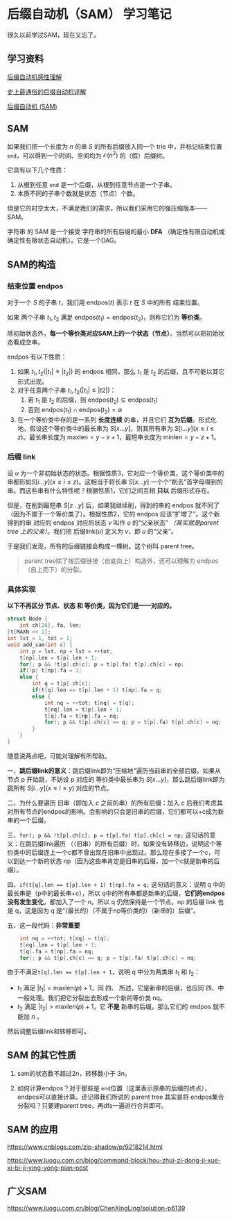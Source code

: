 # 后缀自动机（SAM） 学习笔记

很久以前学过SAM，现在又忘了。

## 学习资料

[后缀自动机感性理解](https://www.cnblogs.com/Hs-black/p/12004609.html)

[史上最通俗的后缀自动机详解](https://www.luogu.com.cn/blog/Kesdiael3/hou-zhui-zi-dong-ji-yang-xie)

[后缀自动机 (SAM)](https://oi-wiki.org/string/sam/)

## SAM

如果我们把一个长度为 $n$ 的串 $S$ 的所有后缀放入同一个 trie 中，并标记结束位置`end`，可以得到一个时间、空间均为 $\mathcal O(n^2)$ 的（假）后缀树。

它具有以下几个性质：

1.  从根到任意 `end` 是一个后缀，从根到任意节点是一个子串。
2.  本质不同的子串个数就是状态（节点）个数。

但是它的时空太大，不满足我们的需求，所以我们采用它的强压缩版本——SAM。

字符串 的 SAM 是一个接受 字符串的所有后缀的最小 **DFA** （确定性有限自动机或确定性有限状态自动机）。它是一个DAG。

## SAM的构造

### 结束位置 endpos

对于一个 $S$ 的子串 $t$，我们用 $\mathrm{endpos}(t)$ 表示 $t$ 在 $S$ 中的所有 结束位置。

如果 两个子串 $t_1,t_2$ 满足 $\mathrm{endpos}(t_1)=\mathrm{endpos}(t_2)$，则称它们为 **等价类**。

除初始状态外，**每一个等价类对应SAM上的一个状态（节点）**。当然可以把初始状态看成空串。

endpos 有以下性质：

1.  如果 $t_1,t_2(|t_1|\le|t_2|)$ 的 endpos 相同，那么 $t_1$ 是 $t_2$ 的后缀，且不可能以其它形式出现。
2.  对于任意两个子串 $t_1,t_2(|t_1|\le |t2|)$：
    1.  若 $t_1$ 是 $t_2$ 的后缀，则 $\mathrm{endpos}(t_2)\subseteq\mathrm{endpos}(t_1)$
    2.  否则 $\mathrm{endpos}(t_1)\cap \mathrm{endpos}(t_2)=\emptyset$
3.  在一个等价类中存的是一系列 **长度连续** 的串，并且它们 **互为后缀**。形式化地，假设这个等价类中的最长串为 $S[x\dots y]$，则其所有串为 $S[i\dots y](x\le i\le z)$。最长串长度为 $\mathrm{maxlen}=y-x+1$，最短串长度为 $\mathrm{minlen}=y-z+1$。

### 后缀 link

设 $u$ 为一个非初始状态的状态。根据性质3，它对应一个等价类，这个等价类中的串都形如$S[i\dots y](x\le i\le z)$。这相当于将长串 $S[x\dots y]$ 一个个“削去”首字母得到的串。而这些串有什么特性呢？根据性质1，它们之间互相 **只以** 后缀形式存在。

但是，在削到最短串 $S[z\dots y]$ 后，如果我继续削，得到的串的 $\mathrm{endpos}$ 就不同了（因为不属于一个等价类了）。根据性质2，它的 $\mathrm{endpos}$ 应该“扩增了”。这个新得到的串 对应的 $\mathrm{endpos}$ 对应的状态 $v$ 叫作 $u$ 的“父亲状态” *（其实就是parent tree 上的父亲）*。我们把 后缀$\mathrm{link}(u)$ 定义为 $v$，即 $u$ 的“父亲”。

于是我们发现，所有的后缀链接会构成一棵树。这个树叫 parent tree。

>   parent tree除了按后缀链接（自底向上）构造外，还可以理解为 endpos（自上而下）的分裂。

### 具体实现

**以下不再区分 节点、状态  和  等价类，因为它们是一一对应的。**

```cpp
struct Node {
	int ch[26], fa, len;
}t[MAXN << 1];
int lst = 1, tot = 1;
void add_sam(int c) {
	int p = lst, np = lst = ++tot;
	t[np].len = t[p].len + 1;
	for(; p && !t[p].ch[c]; p = t[p].fa) t[p].ch[c] = np;
	if(!p) t[np].fa = 1;
	else {
		int q = t[p].ch[c];
		if(t[q].len == t[p].len + 1) t[np].fa = q;
		else {
			int nq = ++tot; t[nq] = t[q];
			t[nq].len = t[p].len + 1;
			t[q].fa = t[np].fa = nq;
			for(; p && t[p].ch[c] == q; p = t[p].fa) t[p].ch[c] = nq;
		}
	}
}
```

随意说两点吧，可能对理解有所帮助。

一、**跳后缀link的意义**：跳后缀link即为“压缩地”遍历当前串的全部后缀。如果从节点 p 开始跳，不妨设 p 对应的 等价类中最长串为 $S[x\dots y]$，那么跳后缀link即为 跳所有 $S[i\dots y](x\le i\le y)$ 对应的节点。

二、为什么要遍历 旧串（即加入 $c$ 之前的串）的所有后缀：加入 $c$ 后我们考虑其对所有节点的endpos的影响。会影响的只会是旧串的后缀，它们都可以+c成为新串的一个后缀。

三、`for(; p && !t[p].ch[c]; p = t[p].fa) t[p].ch[c] = np;` 这句话的意义：在跳后缀link遍历 （（旧串）的所有后缀）时，如果没有转移边，说明这个等价类中的后缀连上一个c都不曾出现在旧串中出现过。那么现在多接了一个c，可以到达一个新的状态 np（因为这些串肯定是旧串的后缀，加一个c就是新串的后缀）。

四、`if(t[q].len == t[p].len + 1) t[np].fa = q;` 这句话的意义：说明 q 中的最长串是（p中的最长串+c），所以 q中的所有串都是新串的后缀，**它们的endpos没有发生变化**，都加入了一个 $n$。所以 q 仍然保持是一个节点。np 的后缀 link 也是 q，这是因为 q 是“（最长的）（不属于np等价类的）（新串的）后缀”。

五、这一段代码：**非常重要**

```cpp
	int nq = ++tot; t[nq] = t[q];
    t[nq].len = t[p].len + 1;
	t[q].fa = t[np].fa = nq;
	for(; p && t[p].ch[c] == q; p = t[p].fa) t[p].ch[c] = nq;
```

由于不满足`t[q].len == t[p].len + 1`，说明 q 中分为两类串 $t_1$ 和 $t_2$：

-   $t_1$ 满足 $|t_1|=\mathrm{maxlen}(p)+1$，同  四、 所述，它是新串的后缀，也应同 四、中一般处理。我们把它分裂出去形成一个新的等价类 nq。
-   $t_2$ 满足 $|t_2|>\mathrm{maxlen}(p)+1$，它 **不是** 新串的后缀。那么它们的 endpos 就不能加 $n$ 。

然后调整后缀link和转移即可。



## SAM 的其它性质

1.  sam的状态数不超过$2n$，转移数小于 $3n$。

2.  如何计算endpos？对于那些是 `end`位置（这里表示原串的后缀的终点），endpos可以直接计算。还记得我们所说的 parent tree 其实是将 endpos集合分裂吗？只要建parent tree，再dfs一遍进行合并即可。

## SAM 的应用

<https://www.cnblogs.com/zjp-shadow/p/9218214.html>

<https://www.luogu.com.cn/blog/command-block/hou-zhui-zi-dong-ji-xue-xi-bi-ji-ying-yong-pian-post>

## 广义SAM

<https://www.luogu.com.cn/blog/ChenXingLing/solution-p6139>